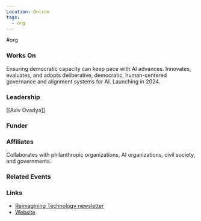 ```yaml
---
Location: Online
tags:
  - org
---
```

#org

### Works On
Ensuring democratic capacity can keep pace with AI advances. Innovates, evaluates, and adopts deliberative, democratic, human-centered governance and alignment systems for AI. Launching in 2024.

### Leadership
[[Aviv Ovadya]]

### Funder

### Affiliates
Collaborates with philanthropic organizations, AI organizations, civil society, and governments.

### Related Events


### Links
- [Reimagining Technology newsletter](https://reimagine.aviv.me)
- [Website](ai-dem.org)